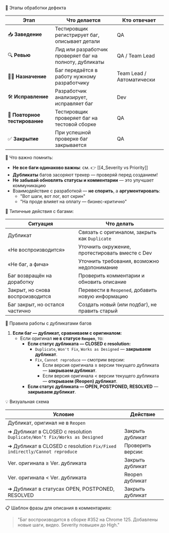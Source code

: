  🔄 Этапы обработки дефекта

|Этап|Что делается|Кто отвечает|
|---|---|---|
|📥 **Заведение**|Тестировщик регистрирует баг, описывает детали|QA|
|🔍 **Ревью**|Лид или разработчик проверяет баг на полноту, дубликаты|QA / Team Lead|
|🧑‍💻 **Назначение**|Баг передаётся в работу нужному разработчику|Team Lead / Автоматически|
|🛠️ **Исправление**|Разработчик анализирует, исправляет баг|Dev|
|🧪 **Повторное тестирование**|Тестировщик проверяет баг на тестовой сборке|QA|
|✅ **Закрытие**|При успешной проверке баг закрывается|QA|

📌 Что важно помнить:
- **Не все баги одинаково важны**: см. 👉 [[4_Severity vs Priority]]
- **Дубликаты** багов засоряют трекер — проверяй перед созданием!
- **Не забывай обновлять статусы и комментарии** — это улучшает коммуникацию
- Взаимодействие с разработкой — **не спорить**, а **аргументировать**:
  - "Вот шаги, вот лог, вот скрин"
  - "На проде влияет на оплату — бизнес-критично"

 🔁 Типичные действия с багами:

|Ситуация|Что делать|
|---|---|
|Дубликат|Связать с оригиналом, закрыть как `Duplicate`|
|«Не воспроизводится»|Уточнить окружение, протестировать вместе с Dev|
|«Не баг, а фича»|Уточнить требования, возможно недопонимание|
|Баг возвращён на доработку|Проверить комментарии и обновить описание|
|Закрыт, но снова воспроизводится|Перевести в `Reopened`, добавить новую информацию|
|Баг закрыт, но остался частично|Создать новый (или подбаг), не править старый|

 🔄 Правила работы с дубликатами багов
1. **Если баг — дубликат, сравниваем с оригиналом:**
    - Если оригинал **не в статусе `Reopen`**, то:
        - **Если статус дубликата — CLOSED с resolution:**
            - `Duplicate`, `Won't Fix`, `Works as Designed` — **закрываем дубликат**.
            - `Fix`, `Cannot reproduce` — смотрим версии:
                - Если версия оригинала ≥ версии текущего дубликата — **закрываем дубликат**.
                - Если версия оригинала < версии текущего дубликата — **открываем (Reopen) дубликат**.
        - **Если статус дубликата — OPEN, POSTPONED, RESOLVED** — **закрываем дубликат**.

💡 Визуальная схема

| Условие                                                                  | Действие          |
| ------------------------------------------------------------------------ | ----------------- |
| Дубликат, оригинал не в `Reopen`                                         |                   |
| ➔ Дубликат в CLOSED с resolution `Duplicate/Won’t Fix/Works as Designed` | Закрыть дубликат  |
| ➔ Дубликат в CLOSED с resolution `Fix/Fixed indirectly/Cannot reproduce` | Проверить версии: |
| Ver. оригинала ≥ Ver. дубликата                                          | Закрыть дубликат  |
| Ver. оригинала < Ver. дубликата                                          | Reopen дубликат   |
| ➔ Дубликат в статусах OPEN, POSTPONED, RESOLVED                          | Закрыть дубликат  |

📋 Шаблон фразы для описания в комментариях:
> "Баг воспроизводится в сборке #352 на Chrome 125. Добавлены новые шаги, видео. Severity повышен до High."

